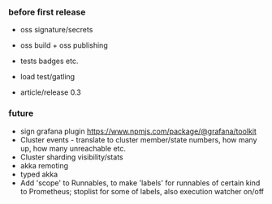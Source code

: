### before first release
- oss signature/secrets
- oss build + oss publishing
- tests badges etc.

- load test/gatling
- article/release 0.3

### future
- sign grafana plugin
https://www.npmjs.com/package/@grafana/toolkit
- Cluster events - translate to cluster member/state numbers, how many up, how many unreachable etc.
- Cluster sharding visibility/stats
- akka remoting
- typed akka
- Add 'scope' to Runnables, to make 'labels' for runnables of certain kind to Prometheus; stoplist for some of labels, also execution watcher on/off
